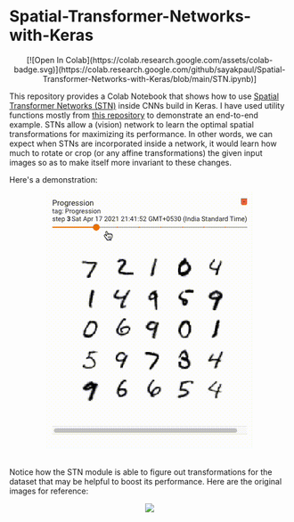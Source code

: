 # Spatial-Transformer-Networks-with-Keras

<p align="center">
[![Open In Colab](https://colab.research.google.com/assets/colab-badge.svg)](https://colab.research.google.com/github/sayakpaul/Spatial-Transformer-Networks-with-Keras/blob/main/STN.ipynb)]
</p>

This repository provides a Colab Notebook that shows how to use [Spatial Transformer Networks (STN)](https://arxiv.org/abs/1506.02025) inside CNNs build in Keras. I have used utility functions mostly from [this repository](https://github.com/kevinzakka/spatial-transformer-network) to demonstrate an end-to-end example. STNs allow a (vision) network to learn the optimal spatial transformations for maximizing its performance. In other words, we can expect when STNs are incorporated inside a network, it would learn how much to rotate or crop (or any affine transformations) the given input images so as to make itself more invariant to these changes.

Here's a demonstration:

<div align="center">
<img src="Demo.gif"></img>
</div>
<br>

Notice how the STN module is able to figure out transformations for the dataset that may be helpful to boost its performance. Here are the original images for reference:

<div align="center">
<img src="https://i.ibb.co/1bQys44/image.png"></img>
</div>
